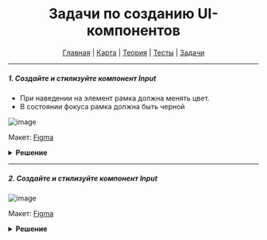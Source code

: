 <div align="center">

# Задачи по созданию UI-компонентов

[Главная](https://github.com/dollaween/junior-roadmap/)
|
[Карта](/roadmap/README.md)
|
[Теория](/theory/README.md)
|
[Тесты](/tests/README.md)
|
[Задачи](/tasks/README.md)

</div>

---

##### 1. Создайте и стилизуйте компонент Input

- При наведении на элемент рамка должна менять цвет.
- В состоянии фокуса рамка должна быть черной

![image](https://user-images.githubusercontent.com/48933270/123074398-eb331400-d41f-11eb-9846-438b07a09996.png)

Макет: [Figma](https://www.figma.com/file/PnnS2RDlKkxS20vZGoKTRy/Tasks?node-id=188%3A1)

<details><summary><b>Решение</b></summary>
<p>

```html
<input class="input" type="text" placeholder="Enter your login..">
```

```css
.input {
  width: 240px;
  font-size: 14px;
  padding: 8px 10px;
  border-radius: 4px;
  border: 1px solid #bfbfbf;
  cursor: pointer;
  outline: none;
}

.input:hover,
.input:focus {
  border-color: #000;
}

.input::placeholder {
  color: #bfbfbf;
}
```

</p>
</details>

---

##### 2. Создайте и стилизуйте компонент Input

![image](https://user-images.githubusercontent.com/48933270/123079444-a067cb00-d424-11eb-9abd-302ee765ad35.png)

Макет: [Figma](https://www.figma.com/file/PnnS2RDlKkxS20vZGoKTRy/Tasks?node-id=188%3A2)

<details><summary><b>Решение</b></summary>
<p>

```html
<label class="input">
  <p class="input__label">Optional label</p>
  <div class="input__container">
    <input class="input__field" type="text" placeholder="Enter your login..">
    <svg class="input__clear-button" viewBox="0 0 20 20">
      <path d="M5.34119 4.57509C5.12965 4.36356 4.78669 4.36356 4.57515 4.57509C4.36362 4.78663 4.36362 5.12959 4.57515 5.34113L9.234 9.99997L4.65887 14.5751C4.44734 14.7866 4.44734 15.1296 4.65887 15.3411C4.87041 15.5527 5.21337 15.5527 5.42491 15.3411L10 10.766L14.5752 15.3411C14.7867 15.5527 15.1297 15.5527 15.3412 15.3411C15.5527 15.1296 15.5527 14.7866 15.3412 14.5751L10.7661 9.99997L15.4249 5.34113C15.6364 5.12959 15.6364 4.78663 15.4249 4.57509C15.2134 4.36356 14.8704 4.36356 14.6589 4.57509L10 9.23394L5.34119 4.57509Z" />
    </svg>
  </div>
</label>

```

```css
.input {
  cursor: pointer;
}

.input:focus-within .input__label {
  color: #000;
}

.input:focus-within .input__clear-button {
  fill: #000;
}

.input__label,
.input__field {
  font-size: 14px;
  line-height: 16px;
}

.input__label {
  margin-bottom: 4px;
  color: #bfbfbf;
}

.input__container {
  width: 240px;
  display: flex;
  align-items: center;
  padding: 4px 10px;
  box-sizing: border-box;
  border: 1px solid #bfbfbf;
  border-radius: 4px;
}

.input__container:hover,
.input__container:focus-within {
  border-color: #000;
}

.input__field {
  flex-grow: 1;
  padding: 0;
  border: none;
  outline: none;
  cursor: pointer;
}

.input__field::placeholder {
  color: #bfbfbf;
}

.input__clear-button {
  width: 24px;
  height: 24px;
  fill: #bfbfbf;
}

.input__clear-button:hover {
  fill: #000;
}
```

</p>
</details>

